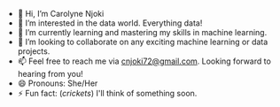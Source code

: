 - 👋 Hi, I’m Carolyne Njoki
- 👀 I’m interested in the data world. Everything data!
- 🌱 I’m currently learning and mastering my skills in machine learning. 
- 💞️ I’m looking to collaborate on any exciting machine learning or data projects.
- 📫 Feel free to reach me via cnjoki72@gmail.com. Looking forward to hearing from you!
- 😄 Pronouns: She/Her
- ⚡ Fun fact: (*crickets*) I'll think of something soon.


